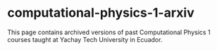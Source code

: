 # computational-physics-1-arxiv
This page contains archived versions of past Computational Physics 1 courses taught at Yachay Tech University in Ecuador.
